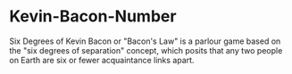 # Kevin-Bacon-Number
Six Degrees of Kevin Bacon or "Bacon's Law" is a parlour game based on the "six degrees of separation" concept, which posits that any two people on Earth are six or fewer acquaintance links apart.
